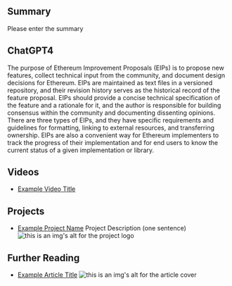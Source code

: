 ## Summary

Please enter the summary

## ChatGPT4

The purpose of Ethereum Improvement Proposals (EIPs) is to propose new features, collect technical input from the community, and document design decisions for Ethereum. EIPs are maintained as text files in a versioned repository, and their revision history serves as the historical record of the feature proposal. EIPs should provide a concise technical specification of the feature and a rationale for it, and the author is responsible for building consensus within the community and documenting dissenting opinions. There are three types of EIPs, and they have specific requirements and guidelines for formatting, linking to external resources, and transferring ownership. EIPs are also a convenient way for Ethereum implementers to track the progress of their implementation and for end users to know the current status of a given implementation or library.

## Videos

- [Example Video Title](https://www.youtube.com/watch?v=TDGq4aeevgY)

## Projects

- [Example Project Name](https://xxxx.xxx/xxxxx) Project Description (one sentence) ![this is an img's alt for the project logo](https://xxxx.xxx/project-logo.xxx)

## Further Reading

- [Example Article Title](https://xxxx.xxx/xxxxx) ![this is an img's alt for the article cover](https://xxxx.xxx/article-cover.xxx)

